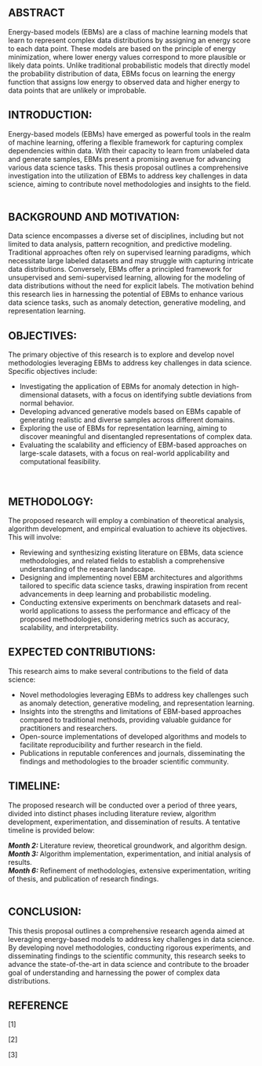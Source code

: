 ## ABSTRACT
Energy-based models (EBMs) are a class of machine learning models that learn to represent complex data distributions by assigning an energy score to each data point. These models are based on the principle of energy minimization, where lower energy values correspond to more plausible or likely data points. Unlike traditional probabilistic models that directly model the probability distribution of data, EBMs focus on learning the energy function that assigns low energy to observed data and higher energy to data points that are unlikely or improbable. 

## INTRODUCTION:
Energy-based models (EBMs) have emerged as powerful tools in the realm of machine learning, offering a flexible framework for capturing complex dependencies within data. With their capacity to learn from unlabeled data and generate samples, EBMs present a promising avenue for advancing various data science tasks. This thesis proposal outlines a comprehensive investigation into the utilization of EBMs to address key challenges in data science, aiming to contribute novel methodologies and insights to the field.
 
## BACKGROUND AND MOTIVATION:
Data science encompasses a diverse set of disciplines, including but not limited to data analysis, pattern recognition, and predictive modeling. Traditional approaches often rely on supervised learning paradigms, which necessitate large labeled datasets and may struggle with capturing intricate data distributions. Conversely, EBMs offer a principled framework for unsupervised and semi-supervised learning, allowing for the modeling of data distributions without the need for explicit labels. The motivation behind this research lies in harnessing the potential of EBMs to enhance various data science tasks, such as anomaly detection, generative modeling, and representation learning.
 
## OBJECTIVES:
The primary objective of this research is to explore and develop novel methodologies leveraging EBMs to address key challenges in data science. Specific objectives include:
* Investigating the application of EBMs for anomaly detection in high-dimensional datasets, with a focus on identifying subtle deviations from normal behavior.
* Developing advanced generative models based on EBMs capable of generating realistic and diverse samples across different domains. 
* Exploring the use of EBMs for representation learning, aiming to discover meaningful and disentangled representations of complex data. 
* Evaluating the scalability and efficiency of EBM-based approaches on large-scale datasets, with a focus on real-world applicability and computational feasibility.

 
## METHODOLOGY:
The proposed research will employ a combination of theoretical analysis, algorithm development, and empirical evaluation to achieve its objectives. This will involve:
* Reviewing and synthesizing existing literature on EBMs, data science methodologies, and related fields to establish a comprehensive understanding of the research landscape.
* Designing and implementing novel EBM architectures and algorithms tailored to specific data science tasks, drawing inspiration from recent advancements in deep learning and probabilistic modeling.
* Conducting extensive experiments on benchmark datasets and real-world applications to assess the performance and efficacy of the proposed methodologies, considering metrics such as accuracy, scalability, and interpretability.

## EXPECTED CONTRIBUTIONS: 
This research aims to make several contributions to the field of data science: 
* Novel methodologies leveraging EBMs to address key challenges such as anomaly detection, generative modeling, and representation learning.
* Insights into the strengths and limitations of EBM-based approaches compared to traditional methods, providing valuable guidance for practitioners and researchers.
* Open-source implementations of developed algorithms and models to facilitate reproducibility and further research in the field.
* Publications in reputable conferences and journals, disseminating the findings and methodologies to the broader scientific community.
 
## TIMELINE:
The proposed research will be conducted over a period of three years, divided into distinct phases including literature review, algorithm development, experimentation, and dissemination of results. A tentative timeline is provided below:

<b><i>Month 2: </i></b> Literature review, theoretical groundwork, and algorithm design.</br>
<b><i>Month 3: </i></b> Algorithm implementation, experimentation, and initial analysis of results.</br>
<b><i>Month 6: </i></b> Refinement of methodologies, extensive experimentation, writing of thesis, and publication of research findings.</br>
 
## CONCLUSION:
This thesis proposal outlines a comprehensive research agenda aimed at leveraging energy-based models to address key challenges in data science. By developing novel methodologies, conducting rigorous experiments, and disseminating findings to the scientific community, this research seeks to advance the state-of-the-art in data science and contribute to the broader goal of understanding and harnessing the power of complex data distributions.

## REFERENCE

[1]

[2]

[3]